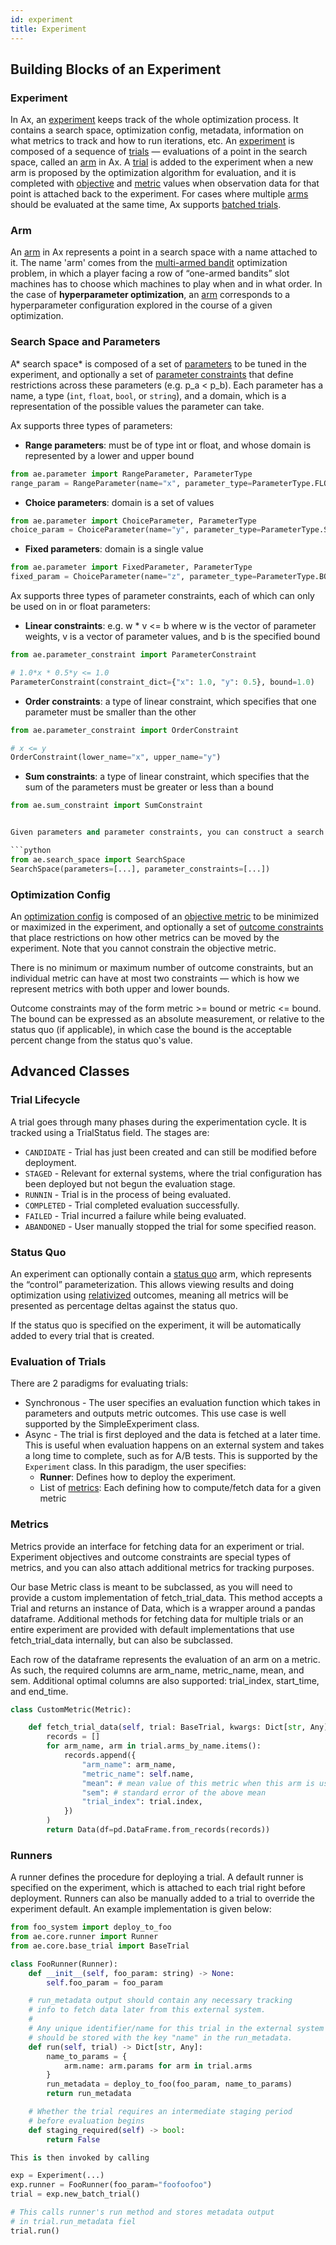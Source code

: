 ```yaml
---
id: experiment
title: Experiment
---
```


## Building Blocks of an Experiment

### Experiment

In Ax, an [experiment](glossary.md) keeps track of the whole optimization process. It contains a search space, optimization config, metadata, information on what metrics to track and how to run iterations, etc. An [experiment](glossary.md) is composed of a sequence of [trials](glossary.md) — evaluations of a point in the search space, called an [arm](glossary.md) in Ax.  A [trial](glossary.md) is added to the experiment when a new arm is proposed by the optimization algorithm for evaluation, and it is completed with [objective](glossary.md) and [metric](glossary.md) values when observation data for that point is attached back to the experiment. For cases where multiple [arms](glossary.md) should be evaluated at the same time, Ax supports [batched trials](glossary.md).

### Arm

An [arm](glossary.md) in Ax represents a point in a search space with a name attached to it. The name 'arm' comes from the [multi-armed bandit](https://en.wikipedia.org/wiki/Multi-armed_bandit) optimization problem, in which a player facing a row of “one-armed bandits” slot machines has to choose which machines to play when and in what order. In the case of **hyperparameter optimization**, an [arm](glossary.md) corresponds to a hyperparameter configuration explored in the course of a given optimization.

### Search Space and Parameters

A* search space* is composed of a set of [parameters](glossary.md) to be tuned in the experiment, and optionally a set of [parameter constraints](glossary.md) that define restrictions across these parameters (e.g. p_a < p_b). Each parameter has a name, a type (```int```, ```float```, ```bool```, or ```string```), and a domain, which is a representation of the possible values the parameter can take.

Ax supports three types of parameters:

* **Range parameters**: must be of type int or float, and whose domain is represented by a lower and upper bound

```python
from ae.parameter import RangeParameter, ParameterType
range_param = RangeParameter(name="x", parameter_type=ParameterType.FLOAT, lower=0.0, upper=1.0)
```

* **Choice parameters**: domain is a set of values

```python
from ae.parameter import ChoiceParameter, ParameterType
choice_param = ChoiceParameter(name="y", parameter_type=ParameterType.STRING, value=["foo", "bar"](glossary.md))
```

* **Fixed parameters**: domain is a single value

```python
from ae.parameter import FixedParameter, ParameterType
fixed_param = ChoiceParameter(name="z", parameter_type=ParameterType.BOOL, value=True)
```

Ax supports three types of parameter constraints, each of which can only be used on in or float parameters:

* **Linear constraints**: e.g. w * v <= b where w is the vector of parameter weights, v is a vector of parameter values, and b is the specified bound

```python
from ae.parameter_constraint import ParameterConstraint

# 1.0*x * 0.5*y <= 1.0
ParameterConstraint(constraint_dict={"x": 1.0, "y": 0.5}, bound=1.0)
```

* **Order constraints**: a type of linear constraint, which specifies that one parameter must be smaller than the other

```python
from ae.parameter_constraint import OrderConstraint

# x <= y
OrderConstraint(lower_name="x", upper_name="y")
```

* **Sum constraints**: a type of linear constraint, which specifies that the sum of the parameters must be greater or less than a bound

```python
from ae.sum_constraint import SumConstraint


Given parameters and parameter constraints, you can construct a search space:

```python
from ae.search_space import SearchSpace
SearchSpace(parameters=[...], parameter_constraints=[...])
```

### Optimization Config

An [optimization config](glossary.md) is composed of an [objective metric](glossary.md) to be minimized or maximized in the experiment, and optionally a set of [outcome constraints](glossary.md) that place restrictions on how other metrics can be moved by the experiment. Note that you cannot constrain the objective metric.

There is no minimum or maximum number of outcome constraints, but an individual metric can have at most two constraints — which is how we represent metrics with both upper and lower bounds.

Outcome constraints may of the form metric >= bound or metric <= bound. The bound can be expressed as an absolute measurement, or relative to the status quo (if applicable), in which case the bound is the acceptable percent change from the status quo's value.

## Advanced Classes

### Trial Lifecycle

A trial goes through many phases during the experimentation cycle. It is tracked using a TrialStatus field. The stages are:

* `CANDIDATE` - Trial has just been created and can still be modified before deployment.
* `STAGED` - Relevant for external systems, where the trial configuration has been deployed but not begun the evaluation stage.
* `RUNNIN` - Trial is in the process of being evaluated.
* `COMPLETED` - Trial completed evaluation successfully.
* `FAILED` - Trial incurred a failure while being evaluated.
* `ABANDONED` - User manually stopped the trial for some specified reason.

### Status Quo

An experiment can optionally contain a [status quo](glossary.md) arm, which represents the “control” parameterization. This allows viewing results and doing optimization using [relativized](glossary.md) outcomes, meaning all metrics will be presented as percentage deltas against the status quo.

If the status quo is specified on the experiment, it will be automatically added to every trial that is created.

### Evaluation of Trials

There are 2 paradigms for evaluating trials:

* Synchronous - The user specifies an evaluation function which takes in parameters and outputs metric outcomes. This use case is well supported by the SimpleExperiment class.
* Async - The trial is first deployed and the data is fetched at a later time. This is useful when evaluation happens on an external system and takes a long time to complete, such as for A/B tests. This is supported by the ```Experiment``` class. In this paradigm, the user specifies:
    * **Runner**: Defines how to deploy the experiment.
    * List of [metrics](glossary.md): Each defining how to compute/fetch data for a given metric

### Metrics

Metrics provide an interface for fetching data for an experiment or trial. Experiment objectives and outcome constraints are special types of metrics, and you can also attach additional metrics for tracking purposes.

Our base Metric class is meant to be subclassed, as you will need to provide a custom implementation of fetch_trial_data. This method accepts a Trial and returns an instance of Data, which is a wrapper around a pandas dataframe. Additional methods for fetching data for multiple trials or an entire experiment are provided with default implementations that use fetch_trial_data internally, but can also be subclassed.

Each row of the dataframe represents the evaluation of an arm on a metric. As such, the required columns are  arm_name, metric_name, mean, and sem. Additional optimal columns are also supported: trial_index, start_time, and end_time.

```python
class CustomMetric(Metric):

    def fetch_trial_data(self, trial: BaseTrial, kwargs: Dict[str, Any]) → Data:    
        records = []
        for arm_name, arm in trial.arms_by_name.items():
            records.append({
                "arm_name": arm_name,
                "metric_name": self.name,
                "mean": # mean value of this metric when this arm is used
                "sem": # standard error of the above mean
                "trial_index": trial.index,
            })
        )
        return Data(df=pd.DataFrame.from_records(records))
```


### Runners

A runner defines the procedure for deploying a trial. A default runner is specified on the experiment, which is attached to each trial right before deployment. Runners can also be manually added to a trial to override the experiment default. An example implementation is given below:

```python
from foo_system import deploy_to_foo
from ae.core.runner import Runner
from ae.core.base_trial import BaseTrial

class FooRunner(Runner):
    def __init__(self, foo_param: string) -> None:
        self.foo_param = foo_param

    # run_metadata output should contain any necessary tracking
    # info to fetch data later from this external system.
    #
    # Any unique identifier/name for this trial in the external system
    # should be stored with the key "name" in the run_metadata.
    def run(self, trial) -> Dict[str, Any]:
        name_to_params = {
            arm.name: arm.params for arm in trial.arms
        }
        run_metadata = deploy_to_foo(foo_param, name_to_params)
        return run_metadata

    # Whether the trial requires an intermediate staging period
    # before evaluation begins
    def staging_required(self) -> bool:
        return False

This is then invoked by calling

exp = Experiment(...)
exp.runner = FooRunner(foo_param="foofoofoo")
trial = exp.new_batch_trial()

# This calls runner's run method and stores metadata output
# in trial.run_metadata fiel
trial.run()
```
